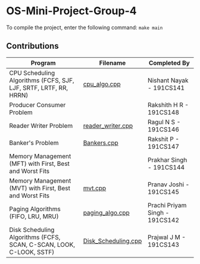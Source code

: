 # OS-Mini-Project-Group-4

To compile the project, enter the following command:
`make main`

## Contributions

| Program | Filename | Completed By |
| ------- | -------- | ------------ |
| CPU Scheduling Algorithms (FCFS, SJF, LJF, SRTF, LRTF, RR, HRRN) | [cpu_algo.cpp](/cpu_algo.cpp) | Nishant Nayak - 191CS141 |
| Producer Consumer Problem | | Rakshith H R - 191CS148 |
| Reader Writer Problem | [reader_writer.cpp](/reader_writer.cpp) | Ragul N S - 191CS146 |
| Banker's Problem | [Bankers.cpp](/Bankers.cpp) | Rakshit P - 191CS147 |
| Memory Management (MFT) with First, Best and Worst Fits | | Prakhar Singh - 191CS144 |
| Memory Management (MVT) with First, Best and Worst Fits | [mvt.cpp](/mvt.cpp) | Pranav Joshi - 191CS145 |
| Paging Algorithms (FIFO, LRU, MRU) | [paging_algo.cpp](/paging_algo.cpp)| Prachi Priyam Singh - 191CS142 |
| Disk Scheduling Algorithms (FCFS, SCAN, C-SCAN, LOOK, C-LOOK, SSTF) | [Disk_Scheduling.cpp](/Disk_Scheduling.cpp) | Prajwal J M - 191CS143 |
